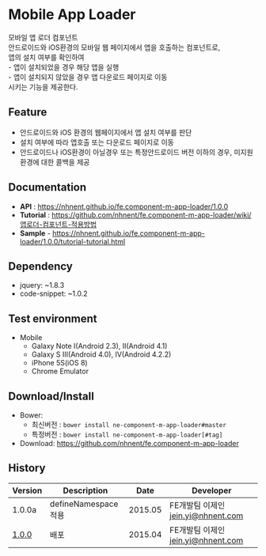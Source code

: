 Mobile App Loader
===============
모바일 앱 로더 컴포넌트<br>안드로이드와 iOS환경의 모바일 웹 페이지에서 앱을 호출하는 컴포넌트로,<br>앱의 설치 여부를 확인하여 <br>- 앱이 설치되었을 경우 해당 앱을 실행<br>- 앱이 설치되지 않았을 경우 앱 다운로드 페이지로 이동<br>시키는 기능을 제공한다.

## Feature
* 안드로이드와 iOS 환경의 웹페이지에서 앱 설치 여부를 판단
* 설치 여부에 따라 앱호출 또는 다운로드 페이지로 이동
* 안드로이드나 iOS환경이 아닐경우 또는 특정안드로이드 버전 이하의 경우, 미지원 환경에 대한 콜백을 제공

## Documentation
* **API** : https://nhnent.github.io/fe.component-m-app-loader/1.0.0
* **Tutorial** : https://github.com/nhnent/fe.component-m-app-loader/wiki/앱로더-컴포넌트-적용방법
* **Sample** - https://nhnent.github.io/fe.component-m-app-loader/1.0.0/tutorial-tutorial.html




## Dependency
* jquery: ~1.8.3
* code-snippet: ~1.0.2

## Test environment
* Mobile
	* Galaxy Note I(Android 2.3), II(Android 4.1)
	* Galaxy S III(Android 4.0), IV(Android 4.2.2)
	* iPhone 5S(iOS 8)
	* Chrome Emulator


## Download/Install
* Bower:
   * 최신버전 : `bower install ne-component-m-app-loader#master`
   * 특정버전 : `bower install ne-component-m-app-loader[#tag]`
* Download: https://github.com/nhnent/fe.component-m-app-loader

## History
| Version | Description | Date | Developer |
| ---- | ---- | ---- | ---- |
| 1.0.0a | defineNamespace적용 | 2015.05 | FE개발팀 이제인 <jein.yi@nhnent.com> |
| <a href="https://github.nhnent.com/pages/fe/component-m-app-loader/1.0.0">1.0.0</a> | 배포 | 2015.04 | FE개발팀 이제인 <jein.yi@nhnent.com> |